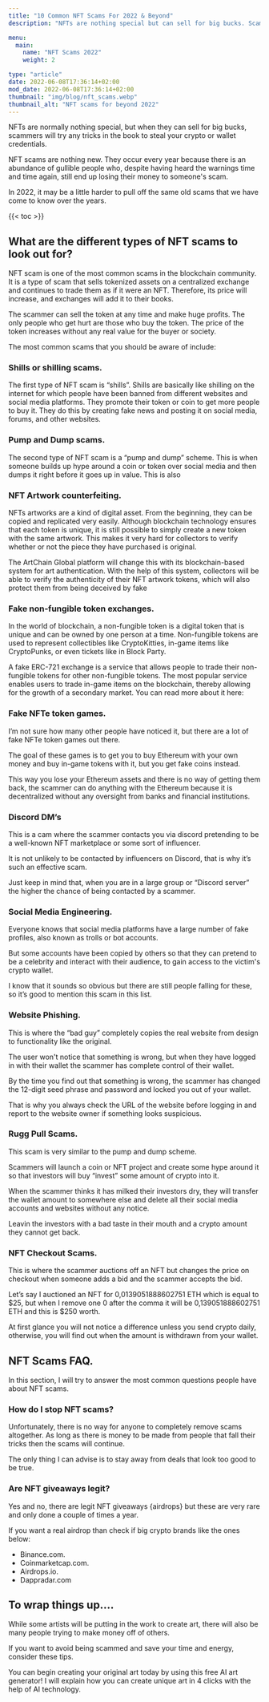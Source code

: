 ```yaml
---
title: "10 Common NFT Scams For 2022 & Beyond"
description: "NFTs are nothing special but can sell for big bucks. Scammers like to target artists and beginners. This article list scams to look out for in 2022 and beyond."

menu:
  main:
    name: "NFT Scams 2022"
    weight: 2

type: "article"
date: 2022-06-08T17:36:14+02:00
mod_date: 2022-06-08T17:36:14+02:00
thumbnail: "img/blog/nft_scams.webp"
thumbnail_alt: "NFT scams for beyond 2022"
---
```

NFTs are normally nothing special, but when they can sell for big bucks, scammers will try any tricks in the book to steal your crypto or wallet credentials.

NFT scams are nothing new. They occur every year because there is an abundance of gullible people who, despite having heard the warnings time and time again, still end up losing their money to someone's scam. 

In 2022, it may be a little harder to pull off the same old scams that we have come to know over the years.

{{< toc >}}

## What are the different types of NFT scams to look out for?

NFT scam is one of the most common scams in the blockchain community. It is a type of scam that sells tokenized assets on a centralized exchange and continues to trade them as if it were an NFT. Therefore, its price will increase, and exchanges will add it to their books.

The scammer can sell the token at any time and make huge profits. The only people who get hurt are those who buy the token. The price of the token increases without any real value for the buyer or society.

The most common scams that you should be aware of include:

### Shills or shilling scams.

The first type of NFT scam is “shills”. Shills are basically like shilling on the internet for which people have been banned from different websites and social media platforms. They promote their token or coin to get more people to buy it. They do this by creating fake news and posting it on social media, forums, and other websites.

### Pump and Dump scams.

The second type of NFT scam is a “pump and dump” scheme. This is when someone builds up hype around a coin or token over social media and then dumps it right before it goes up in value. This is also

### NFT Artwork counterfeiting.

NFTs artworks are a kind of digital asset. From the beginning, they can be copied and replicated very easily. Although blockchain technology ensures that each token is unique, it is still possible to simply create a new token with the same artwork. This makes it very hard for collectors to verify whether or not the piece they have purchased is original.

The ArtChain Global platform will change this with its blockchain-based system for art authentication. With the help of this system, collectors will be able to verify the authenticity of their NFT artwork tokens, which will also protect them from being deceived by fake

### Fake non-fungible token exchanges.

In the world of blockchain, a non-fungible token is a digital token that is unique and can be owned by one person at a time. Non-fungible tokens are used to represent collectibles like CryptoKitties, in-game items like CryptoPunks, or even tickets like in Block Party.

A fake ERC-721 exchange is a service that allows people to trade their non-fungible tokens for other non-fungible tokens. The most popular service enables users to trade in-game items on the blockchain, thereby allowing for the growth of a secondary market. You can read more about it here:

### Fake NFTe token games.

I’m not sure how many other people have noticed it, but there are a lot of fake NFTe token games out there.

The goal of these games is to get you to buy Ethereum with your own money and buy in-game tokens with it, but you get fake coins instead.

This way you lose your Ethereum assets and there is no way of getting them back, the scammer can do anything with the Ethereum because it is decentralized without any oversight from banks and financial institutions.

### Discord DM’s

This is a cam where the scammer contacts you via discord pretending to be a well-known NFT marketplace or some sort of influencer.

It is not unlikely to be contacted by influencers on Discord, that is why it’s such an effective scam.

Just keep in mind that, when you are in a large group or “Discord server” the higher the chance of being contacted by a scammer.

### Social Media Engineering.

Everyone knows that social media platforms have a large number of fake profiles, also known as trolls or bot accounts.

But some accounts have been copied by others so that they can pretend to be a celebrity and interact with their audience, to gain access to the victim's crypto wallet.

I know that it sounds so obvious but there are still people falling for these, so it’s good to mention this scam in this list.

### Website Phishing.

This is where the “bad guy” completely copies the real website from design to functionality like the original.

The user won't notice that something is wrong, but when they have logged in with their wallet the scammer has complete control of their wallet.

By the time you find out that something is wrong, the scammer has changed the 12-digit seed phrase and password and locked you out of your wallet.

That is why you always check the URL of the website before logging in and report to the website owner if something looks suspicious.

### Rugg Pull Scams.

This scam is very similar to the pump and dump scheme.

Scammers will launch a coin or NFT project and create some hype around it so that investors will buy “invest” some amount of crypto into it.

When the scammer thinks it has milked their investors dry, they will transfer the wallet amount to somewhere else and delete all their social media accounts and websites without any notice.

Leavin the investors with a bad taste in their mouth and a crypto amount they cannot get back.

### NFT Checkout Scams.

This is where the scammer auctions off an NFT but changes the price on checkout when someone adds a bid and the scammer accepts the bid.

Let’s say I auctioned an NFT for 0,0139051888602751 ETH which is equal to $25, but when I remove one 0 after the comma it will be 0,139051888602751 ETH and this is $250 worth.

At first glance you will not notice a difference unless you send crypto daily, otherwise, you will find out when the amount is withdrawn from your wallet.

## NFT Scams FAQ.

In this section, I will try to answer the most common questions people have about NFT scams.

### How do I stop NFT scams?

Unfortunately, there is no way for anyone to completely remove scams altogether. As long as there is money to be made from people that fall their tricks then the scams will continue.

The only thing I can advise is to stay away from deals that look too good to be true.

### Are NFT giveaways legit?

Yes and no, there are legit NFT giveaways {airdrops} but these are very rare and only done a couple of times a year.

If you want a real airdrop than check if big crypto brands like the ones below:

*   Binance.com.
*   Coinmarketcap.com.
*   Airdrops.io.
*   Dappradar.com

## To wrap things up….

While some artists will be putting in the work to create art, there will also be many people trying to make money off of others. 

If you want to avoid being scammed and save your time and energy, consider these tips. 

You can begin creating your original art today by using this free AI art generator! I will explain how you can create unique art in 4 clicks with the help of AI technology.


<script type="application/ld+json">
{
  "@context": "https://schema.org",
  "@type": "FAQPage",
  "mainEntity": [{
    "@type": "Question",
    "name": "How do I stop NFT scams?",
    "acceptedAnswer": {
      "@type": "Answer",
      "text": "Unfortunately, there is no way for anyone to completely remove scams altogether. As long as there is money to be made from people that fall their tricks then the scams will continue.

The only thing I can advise is to stay away from deals that look too good to be true."
    }
  },{
    "@type": "Question",
    "name": "Are NFT giveaways legit?",
    "acceptedAnswer": {
      "@type": "Answer",
      "text": "Yes and no, there are legit NFT giveaways {airdrops} but these are very rare and only done a couple of times a year.

If you want a real airdrop than check if big crypto brands like the ones below:

Binance.com.
Coinmarketcap.com.
Airdrops.io.
Dappradar.com"
    }
  }]
}
</script>
